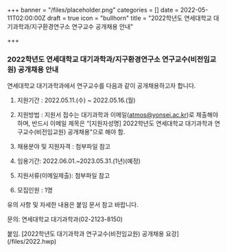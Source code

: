 +++
banner = "/files/placeholder.png"
categories = []
date = 2022-05-11T02:00:00Z
draft = true
icon = "bullhorn"
title = "2022학년도 연세대학교 대기과학과/지구환경연구소 연구교수 공개채용 안내"

+++
### 2022학년도 연세대학교 대기과학과/지구환경연구소 연구교수(비전임교원) 공개채용 안내

  
   
 연세대학교 대기과학과에서 연구교수를 다음과 같이 공개채용하고자 합니다.  
   
 1. 지원기간 : 2022.05.11.(수) \~ 2022.05.16.(월)  
   
 2. 지원방법 : 지원서 접수는 대기과학과 이메일(atmos@yonsei.ac.kr)로 제출해야하며, 반드시 이메일 제목은 “\[지원자성명\] 2022학년도 연세대학교 대기과학과 연구교수(비전임교원) 공개채용”으로 해야 함.  
   
 3. 채용분야 및 지원자격 : 첨부파일 참고  
   
 4. 임용기간: 2022.06.01.\~2023.05.31.(1년)(예정)  
   
 5. 지원서류(이메일제출): 첨부파일 참고  
   
 6. 모집인원 : 1명  
   
 유의 사항 및 자세한 내용은 붙임 문서 참고 바랍니다.  
   
 문의: 연세대학교 대기과학과(02-2123-8150)  
   
붙임. \[2022학년도 대기과학과 연구교수(비전임교원) 공개채용 요강\](/files/2022.hwp)